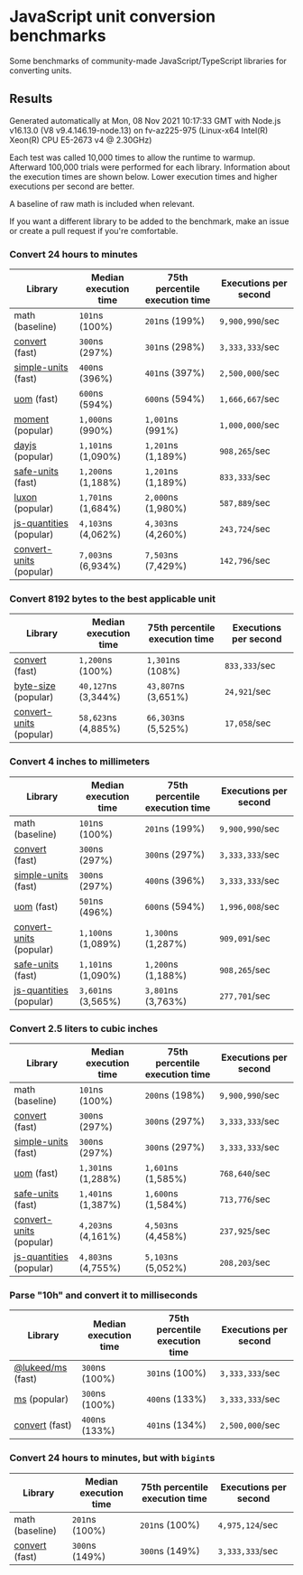 # JavaScript unit conversion benchmarks

Some benchmarks of community-made JavaScript/TypeScript libraries for converting units.

## Results

<!-- beginblock(results) -->

Generated automatically at Mon, 08 Nov 2021 10:17:33 GMT with Node.js v16.13.0 (V8 v9.4.146.19-node.13) on fv-az225-975 (Linux-x64 Intel(R) Xeon(R) CPU E5-2673 v4 @ 2.30GHz)

Each test was called 10,000 times to allow the runtime to warmup.
Afterward 100,000 trials were performed for each library.
Information about the execution times are shown below.
Lower execution times and higher executions per second are better.

A baseline of raw math is included when relevant.

If you want a different library to be added to the benchmark, make an issue or create a pull request if you're comfortable.

### Convert 24 hours to minutes

| Library                                                            | Median execution time | 75th percentile execution time | Executions per second |
| ------------------------------------------------------------------ | --------------------- | ------------------------------ | --------------------- |
| math (baseline)                                                    | `101`ns (100%)        | `201`ns (199%)                 | `9,900,990`/sec       |
| [convert](https://npmjs.com/package/convert) (fast)                | `300`ns (297%)        | `301`ns (298%)                 | `3,333,333`/sec       |
| [simple-units](https://npmjs.com/package/simple-units) (fast)      | `400`ns (396%)        | `401`ns (397%)                 | `2,500,000`/sec       |
| [uom](https://npmjs.com/package/uom) (fast)                        | `600`ns (594%)        | `600`ns (594%)                 | `1,666,667`/sec       |
| [moment](https://npmjs.com/package/moment) (popular)               | `1,000`ns (990%)      | `1,001`ns (991%)               | `1,000,000`/sec       |
| [dayjs](https://npmjs.com/package/dayjs) (popular)                 | `1,101`ns (1,090%)    | `1,201`ns (1,189%)             | `908,265`/sec         |
| [safe-units](https://npmjs.com/package/safe-units) (fast)          | `1,200`ns (1,188%)    | `1,201`ns (1,189%)             | `833,333`/sec         |
| [luxon](https://npmjs.com/package/luxon) (popular)                 | `1,701`ns (1,684%)    | `2,000`ns (1,980%)             | `587,889`/sec         |
| [js-quantities](https://npmjs.com/package/js-quantities) (popular) | `4,103`ns (4,062%)    | `4,303`ns (4,260%)             | `243,724`/sec         |
| [convert-units](https://npmjs.com/package/convert-units) (popular) | `7,003`ns (6,934%)    | `7,503`ns (7,429%)             | `142,796`/sec         |

### Convert 8192 bytes to the best applicable unit

| Library                                                            | Median execution time | 75th percentile execution time | Executions per second |
| ------------------------------------------------------------------ | --------------------- | ------------------------------ | --------------------- |
| [convert](https://npmjs.com/package/convert) (fast)                | `1,200`ns (100%)      | `1,301`ns (108%)               | `833,333`/sec         |
| [byte-size](https://npmjs.com/package/byte-size) (popular)         | `40,127`ns (3,344%)   | `43,807`ns (3,651%)            | `24,921`/sec          |
| [convert-units](https://npmjs.com/package/convert-units) (popular) | `58,623`ns (4,885%)   | `66,303`ns (5,525%)            | `17,058`/sec          |

### Convert 4 inches to millimeters

| Library                                                            | Median execution time | 75th percentile execution time | Executions per second |
| ------------------------------------------------------------------ | --------------------- | ------------------------------ | --------------------- |
| math (baseline)                                                    | `101`ns (100%)        | `201`ns (199%)                 | `9,900,990`/sec       |
| [convert](https://npmjs.com/package/convert) (fast)                | `300`ns (297%)        | `300`ns (297%)                 | `3,333,333`/sec       |
| [simple-units](https://npmjs.com/package/simple-units) (fast)      | `300`ns (297%)        | `400`ns (396%)                 | `3,333,333`/sec       |
| [uom](https://npmjs.com/package/uom) (fast)                        | `501`ns (496%)        | `600`ns (594%)                 | `1,996,008`/sec       |
| [convert-units](https://npmjs.com/package/convert-units) (popular) | `1,100`ns (1,089%)    | `1,300`ns (1,287%)             | `909,091`/sec         |
| [safe-units](https://npmjs.com/package/safe-units) (fast)          | `1,101`ns (1,090%)    | `1,200`ns (1,188%)             | `908,265`/sec         |
| [js-quantities](https://npmjs.com/package/js-quantities) (popular) | `3,601`ns (3,565%)    | `3,801`ns (3,763%)             | `277,701`/sec         |

### Convert 2.5 liters to cubic inches

| Library                                                            | Median execution time | 75th percentile execution time | Executions per second |
| ------------------------------------------------------------------ | --------------------- | ------------------------------ | --------------------- |
| math (baseline)                                                    | `101`ns (100%)        | `200`ns (198%)                 | `9,900,990`/sec       |
| [convert](https://npmjs.com/package/convert) (fast)                | `300`ns (297%)        | `300`ns (297%)                 | `3,333,333`/sec       |
| [simple-units](https://npmjs.com/package/simple-units) (fast)      | `300`ns (297%)        | `300`ns (297%)                 | `3,333,333`/sec       |
| [uom](https://npmjs.com/package/uom) (fast)                        | `1,301`ns (1,288%)    | `1,601`ns (1,585%)             | `768,640`/sec         |
| [safe-units](https://npmjs.com/package/safe-units) (fast)          | `1,401`ns (1,387%)    | `1,600`ns (1,584%)             | `713,776`/sec         |
| [convert-units](https://npmjs.com/package/convert-units) (popular) | `4,203`ns (4,161%)    | `4,503`ns (4,458%)             | `237,925`/sec         |
| [js-quantities](https://npmjs.com/package/js-quantities) (popular) | `4,803`ns (4,755%)    | `5,103`ns (5,052%)             | `208,203`/sec         |

### Parse "10h" and convert it to milliseconds

| Library                                                   | Median execution time | 75th percentile execution time | Executions per second |
| --------------------------------------------------------- | --------------------- | ------------------------------ | --------------------- |
| [@lukeed/ms](https://npmjs.com/package/@lukeed/ms) (fast) | `300`ns (100%)        | `301`ns (100%)                 | `3,333,333`/sec       |
| [ms](https://npmjs.com/package/ms) (popular)              | `300`ns (100%)        | `400`ns (133%)                 | `3,333,333`/sec       |
| [convert](https://npmjs.com/package/convert) (fast)       | `400`ns (133%)        | `401`ns (134%)                 | `2,500,000`/sec       |

### Convert 24 hours to minutes, but with `bigint`s

| Library                                             | Median execution time | 75th percentile execution time | Executions per second |
| --------------------------------------------------- | --------------------- | ------------------------------ | --------------------- |
| math (baseline)                                     | `201`ns (100%)        | `201`ns (100%)                 | `4,975,124`/sec       |
| [convert](https://npmjs.com/package/convert) (fast) | `300`ns (149%)        | `300`ns (149%)                 | `3,333,333`/sec       |

<!-- endblock(results) -->
